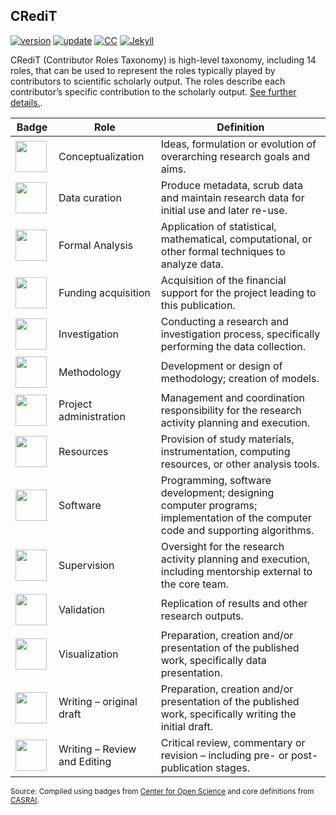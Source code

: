 ## CRediT

[![version](https://img.shields.io/badge/version-v0.1.0-blue.svg)](https://github.com/bgonzalezbustamante/CRediT/blob/master/changelog.txt) [![update](https://img.shields.io/badge/latest%20update-April%202020-orange.svg)](https://github.com/bgonzalezbustamante/CRediT/blob/master/changelog.txt) [![CC](https://img.shields.io/badge/license-CC--BY--4.0-black)](https://creativecommons.org/licenses/by/4.0/) [![Jekyll](https://img.shields.io/badge/Made%20with-Jekyll-1f425f.svg)](https://jekyllrb.com/)

CRediT (Contributor Roles Taxonomy) is high-level taxonomy, including 14 roles, that can be used to represent the roles typically played by contributors to scientific scholarly output. The roles describe each contributor’s specific contribution to the scholarly output. [See further details.](https://casrai.org/credit/).

| **Badge** | **Role** | **Definition** |
|---|---|---|
| [<img src="https://raw.githubusercontent.com/bgonzalezbustamante/open_research_badges/master/img/badges/conceptualization.png" align="center" width="50" />](https://raw.githubusercontent.com/bgonzalezbustamante/open_research_badges/master/img/badges/conceptualization.png) | Conceptualization | Ideas, formulation or evolution of overarching research goals and aims. |
| <img src="https://raw.githubusercontent.com/bgonzalezbustamante/open_research_badges/master/img/badges/data_curation.png" align="left" width="50" /> | Data curation | Produce metadata, scrub data and maintain research data for initial use and later re-use. |
| <img src="https://raw.githubusercontent.com/bgonzalezbustamante/open_research_badges/master/img/badges/formal_analysis.png" align="left" width="50" /> | Formal Analysis | Application of statistical, mathematical, computational, or other formal techniques to analyze data. |
| <img src="https://raw.githubusercontent.com/bgonzalezbustamante/open_research_badges/master/img/badges/funding_acquisition.png" align="left" width="50" /> | Funding acquisition | Acquisition of the financial support for the project leading to this publication. |
| <img src="https://raw.githubusercontent.com/bgonzalezbustamante/open_research_badges/master/img/badges/investigation.png" align="left" width="50" /> | Investigation | Conducting a research and investigation process, specifically performing the data collection. |
| <img src="https://raw.githubusercontent.com/bgonzalezbustamante/open_research_badges/master/img/badges/methodology.png" align="left" width="50" /> | Methodology | Development or design of methodology; creation of models. |
| <img src="https://raw.githubusercontent.com/bgonzalezbustamante/open_research_badges/master/img/badges/project_administration.png" align="left" width="50" /> | Project administration | Management and coordination responsibility for the research activity planning and execution. |
| <img src="https://raw.githubusercontent.com/bgonzalezbustamante/open_research_badges/master/img/badges/resources.png" align="left" width="50" /> | Resources | Provision of study materials, instrumentation, computing resources, or other analysis tools. |
| <img src="https://raw.githubusercontent.com/bgonzalezbustamante/open_research_badges/master/img/badges/computation.png" align="left" width="50" /> | Software | Programming, software development; designing computer programs; implementation of the computer code and supporting algorithms. |
| <img src="https://raw.githubusercontent.com/bgonzalezbustamante/open_research_badges/master/img/badges/supervision.png" align="left" width="50" /> | Supervision | Oversight for the research activity planning and execution, including mentorship external to the core team. |
| <img src="https://raw.githubusercontent.com/bgonzalezbustamante/open_research_badges/master/img/badges/testing.png" align="left" width="50" /> | Validation | Replication of results and other research outputs. |
| <img src="https://raw.githubusercontent.com/bgonzalezbustamante/open_research_badges/master/img/badges/data_visualization.png" align="left" width="50" /> | Visualization | Preparation, creation and/or presentation of the published work, specifically data presentation. |
| <img src="https://raw.githubusercontent.com/bgonzalezbustamante/open_research_badges/master/img/badges/writing_initial_draft.png" align="left" width="50" /> | Writing – original draft | Preparation, creation and/or presentation of the published work, specifically writing the initial draft. |
| <img src="https://raw.githubusercontent.com/bgonzalezbustamante/open_research_badges/master/img/badges/writing_review.png" align="left" width="50" /> | Writing – Review and Editing | Critical review, commentary or revision – including pre- or post-publication stages. |

<small>Source: Compiled using badges from [Center for Open Science](https://github.com/CenterForOpenScience/open_research_badges) and core definitions from [CASRAI](https://casrai.org/credit/).
